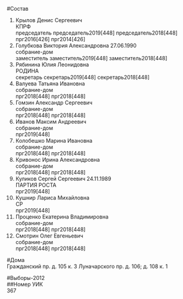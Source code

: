 #Состав  
1. Крылов Денис Сергеевич  
    КПРФ  
    председатель председатель2019[448] председатель2018[448] прг2016[426] прг2014[426]  
2. Голубкова Виктория Александровна 27.06.1990  
    собрание-дом  
    заместитель заместитель2019[448] заместитель2018[448]  
3. Рябинина Юлия Леонидовна  
    РОДИНА  
    секретарь секретарь2019[448] секретарь2018[448]  
4. Валуева Татьяна Ивановна  
    собрание-дом  
    прг2018[448] прг2018[448]  
5. Гомзин Александр Сергеевич  
    собрание-дом  
    прг2018[448] прг2018[448]  
6. Иванов Максим Андреевич  
    собрание-дом  
    прг2019[448]  
7. Колобешко Марина Ивановна  
    собрание-дом  
    прг2018[448] прг2018[448]  
8. Кривонос Ирина Александровна  
    собрание-дом  
    прг2018[448] прг2018[448]  
9. Куликов Сергей Сергеевич 24.11.1989  
    ПАРТИЯ РОСТА  
    прг2019[448]  
10. Кушнир Лариса Михайловна  
    СР  
    прг2019[448]  
11. Проценко Екатерина Владимировна  
    собрание-дом  
    прг2018[448] прг2018[448]  
12. Смотрин Олег Евгеньевич  
    собрание-дом  
    прг2018[448] прг2018[448]  

#Дома  
Гражданский пр. д. 105 к. 3 Луначарского пр. д. 106; д. 108 к. 1  
  
#Выборы-2012  
##Номер УИК  
367  
